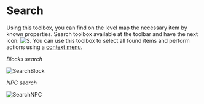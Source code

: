# Search

Using this toolbox, you can find on the level map the necessary item by known properties. Search toolbox available at the toolbar and have the next icon:  ![S](screenshots/LevelEditing/Search/SearchIcon.png). You can use this toolbox to select all found items and perform actions using a [context menu](ContextMenu).

_Blocks search_

![SearchBlock](../screenshots/LevelEditing/Search/SearchBlock.png ':size=200px')


_NPC search_

![SearchNPC](../screenshots/LevelEditing/Search/SearchNPC.png ':size=200px')
